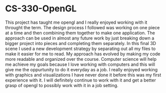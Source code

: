 # CS-330-OpenGL

This project has taught me opengl and I really enjoyed working with it throught the term. The design process I followed was working on one piece at a time and then combining them together to make one application. The approach can be used in almost any future work by just breaking down a bigger project into pieces and completing them separately. In this final 3D scene I used a new development strategy by separating out all my files to make it easier for me to read. My approach has evolved by making my code more readable and organized over the course. Computer science will help me achieve my goals because I love working with computers and this will give me the oppurtunity to do it everyday as a job. I really enjoyed working with graphics and visualizations I have never done it before this was my first experience with it. I will definitely continue to work with it and get a better grasp of opengl to possibly work with it in a job setting.
